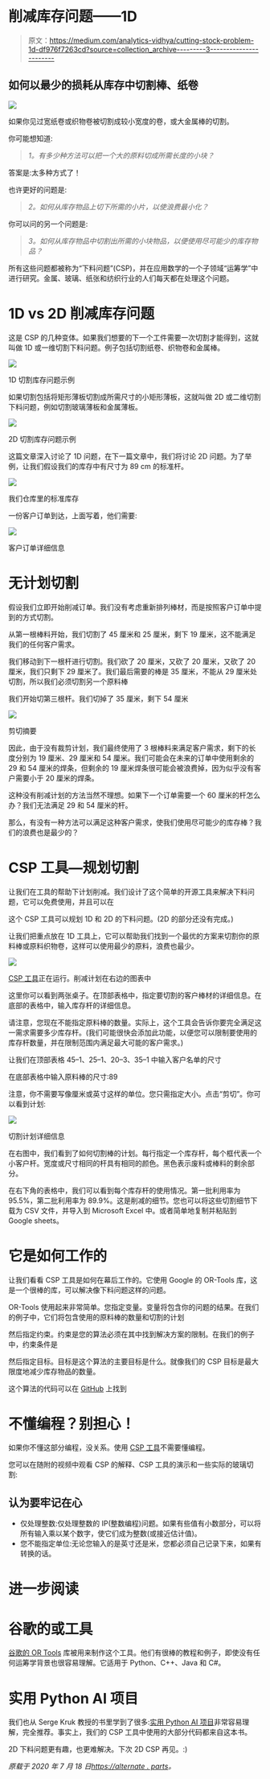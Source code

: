 # 削减库存问题——1D

> 原文：<https://medium.com/analytics-vidhya/cutting-stock-problem-1d-df976f7263cd?source=collection_archive---------3----------------------->

## 如何以最少的损耗从库存中切割棒、纸卷

![](img/7137b9e52b1cb21bddc9f48c8fcb4847.png)

如果你见过宽纸卷或织物卷被切割成较小宽度的卷，或大金属棒的切割。

你可能想知道:

> *1。有多少种方法可以把一个大的原料切成所需长度的小块？*

答案是:太多种方式了！

也许更好的问题是:

> *2。如何从库存物品上切下所需的小片，以使浪费最小化？*

你可以问的另一个问题是:

> *3。如何从库存物品中切割出所需的小块物品，以便使用尽可能少的库存物品？*

所有这些问题都被称为“下料问题”(CSP)，并在应用数学的一个子领域“运筹学”中进行研究。金属、玻璃、纸张和纺织行业的人们每天都在处理这个问题。

# 1D vs 2D 削减库存问题

这是 CSP 的几种变体。如果我们想要的下一个工件需要一次切割才能得到，这就叫做 1D 或一维切割下料问题。例子包括切割纸卷、织物卷和金属棒。

![](img/7834d4609837c9ff8f5429b27bdb084a.png)

1D 切割库存问题示例

如果切割包括将矩形薄板切割成所需尺寸的小矩形薄板，这就叫做 2D 或二维切割下料问题，例如切割玻璃薄板和金属薄板。

![](img/8218843767933982482d95010779b15b.png)

2D 切割库存问题示例

这篇文章深入讨论了 1D 问题，在下一篇文章中，我们将讨论 2D 问题。为了举例，让我们假设我们的库存中有尺寸为 89 cm 的标准杆。

![](img/cc5221ad55f1b3fb93a09ca39b3a8c4e.png)

我们仓库里的标准库存

一份客户订单到达，上面写着，他们需要:

![](img/77f01c2396acecc00679d6392a053d3a.png)

客户订单详细信息

# 无计划切割

假设我们立即开始削减订单。我们没有考虑重新排列棒材，而是按照客户订单中提到的方式切割。

从第一根棒料开始，我们切割了 45 厘米和 25 厘米，剩下 19 厘米，这不能满足我们的任何客户需求。

我们移动到下一根杆进行切割。我们砍了 20 厘米，又砍了 20 厘米，又砍了 20 厘米，我们只剩下 29 厘米了。我们最后需要的棒是 35 厘米，不能从 29 厘米处切割，所以我们必须切割另一个原料棒

我们开始切第三根杆。我们切掉了 35 厘米，剩下 54 厘米

![](img/6fca17243b821e3cb40faee9cfdf5a6e.png)

剪切摘要

因此，由于没有裁剪计划，我们最终使用了 3 根棒料来满足客户需求，剩下的长度分别为 19 厘米、29 厘米和 54 厘米。我们可能会在未来的订单中使用剩余的 29 和 54 厘米的焊条，但剩余的 19 厘米焊条很可能会被浪费掉，因为似乎没有客户需要小于 20 厘米的焊条。

这种没有削减计划的方法当然不理想。如果下一个订单需要一个 60 厘米的杆怎么办？我们无法满足 29 和 54 厘米的杆。

那么，有没有一种方法可以满足这种客户需求，使我们使用尽可能少的库存棒？我们的浪费也是最少的？

# CSP 工具—规划切割

让我们在工具的帮助下计划削减。我们设计了这个简单的开源工具来解决下料问题，它可以免费使用，并且可以在

这个 CSP 工具可以规划 1D 和 2D 的下料问题。(2D 的部分还没有完成。)

让我们把重点放在 1D 工具上，它可以帮助我们找到一个最优的方案来切割你的原料棒或原料织物卷，这样可以使用最少的原料，浪费也最少。

![](img/79eef5148e35bf2218c04b75a5353507.png)

[CSP 工具](https://alternate.parts/csp)正在运行。削减计划在右边的图表中

这里你可以看到两张桌子。在顶部表格中，指定要切割的客户棒材的详细信息。在底部的表格中，输入库存杆的详细信息。

请注意，您现在不能指定原料棒的数量。实际上，这个工具会告诉你要完全满足这一需求需要多少库存杆。(我们可能很快会添加此功能，以便您可以限制要使用的库存杆数量，并在限制范围内满足最大可能的客户需求。)

让我们在顶部表格 45–1、25–1、20–3、35–1 中输入客户名单的尺寸

在底部表格中输入原料棒的尺寸:89

注意，你不需要写像厘米或英寸这样的单位。您只需指定大小。点击“剪切”。你可以看到计划:

![](img/521029d0e4b661c3a35b7af187b166d3.png)

切割计划详细信息

在右图中，我们看到了如何切割棒的计划。每行指定一个库存杆，每个框代表一个小客户杆。宽度或尺寸相同的杆具有相同的颜色。黑色表示废料或棒料的剩余部分。

在右下角的表格中，我们可以看到每个库存杆的使用情况。第一批利用率为 95.5%，第二批利用率为 89.9%。这是削减的细节。您也可以将这些切割细节下载为 CSV 文件，并导入到 Microsoft Excel 中。或者简单地复制并粘贴到 Google sheets。

# 它是如何工作的

让我们看看 CSP 工具是如何在幕后工作的。它使用 Google 的 OR-Tools 库，这是一个很棒的库，可以解决像下料问题这样的问题。

OR-Tools 使用起来非常简单。您指定变量。变量将包含你的问题的结果。在我们的例子中，它们将包含使用的原料棒的数量和切割的计划

然后指定约束。约束是您的算法必须在其中找到解决方案的限制。在我们的例子中，约束条件是

然后指定目标。目标是这个算法的主要目标是什么。就像我们的 CSP 目标是最大限度地减少库存物品的数量。

这个算法的代码可以在 [GitHub](https://github.com/emadehsan/csp) 上找到

# 不懂编程？别担心！

如果你不懂这部分编程，没关系。使用 [CSP 工具](https://alternate.parts/csp)不需要懂编程。

您可以在随附的视频中观看 CSP 的解释、CSP 工具的演示和一些实际的玻璃切割:

## 认为要牢记在心

*   仅处理整数:仅处理整数的 IP(整数编程)问题。如果有些值有小数部分，可以将所有输入乘以某个数字，使它们成为整数(或接近估计值)。
*   您不能指定单位:无论您输入的是英寸还是米，您都必须自己记录下来，如果有转换的话。

# 进一步阅读

# 谷歌的或工具

[谷歌的 OR Tools](https://developers.google.com/optimization) 库被用来制作这个工具。他们有很棒的教程和例子，即使没有任何运筹学背景也很容易理解。它适用于 Python、C++、Java 和 C#。

# 实用 Python AI 项目

我们也从 Serge Kruk 教授的书里学到了很多:[实用 Python AI 项目](https://amzn.to/3iPceJD)非常容易理解，完全推荐。事实上，我们的 CSP 工具中使用的大部分代码都来自这本书。

2D 下料问题更有趣，也更难解决。下次 2D CSP 再见。:)

*原载于 2020 年 7 月 18 日*[*https://alternate . parts*](https://alternate.parts/cutting-stock-problem)*。*